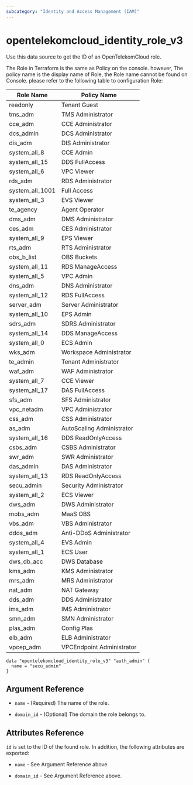 ```yaml
---
subcategory: "Identity and Access Management (IAM)"
---
```


# opentelekomcloud_identity_role_v3

Use this data source to get the ID of an OpenTelekomCloud role.

The Role in Terraform is the same as Policy on the console. however,
The policy name is the display name of Role, the Role name cannot
be found on Console. please refer to the following table to configuration
Role:

Role Name | Policy Name
---- | ----
readonly | Tenant Guest
tms_adm | TMS Administrator
cce_adm | CCE Administrator
dcs_admin | DCS Administrator
dis_adm | DIS Administrator
system_all_8 | CCE Admin
system_all_15 | DDS FullAccess
system_all_6 | VPC Viewer
rds_adm | RDS Administrator
system_all_1001 | Full Access
system_all_3 | EVS Viewer
te_agency | Agent Operator
dms_adm | DMS Administrator
ces_adm | CES Administrator
system_all_9 | EPS Viewer
rts_adm | RTS Administrator
obs_b_list | OBS Buckets
system_all_11 | RDS ManageAccess
system_all_5 | VPC Admin
dns_adm | DNS Administrator
system_all_12 | RDS FullAccess
server_adm | Server Administrator
system_all_10 | EPS Admin
sdrs_adm | SDRS Administrator
system_all_14 | DDS ManageAccess
system_all_0 | ECS Admin
wks_adm | Workspace Administrator
te_admin | Tenant Administrator
waf_adm | WAF Administrator
system_all_7 | CCE Viewer
system_all_17 | DAS FullAccess
sfs_adm | SFS Administrator
vpc_netadm | VPC Administrator
css_adm | CSS Administrator
as_adm | AutoScaling Administrator
system_all_16 | DDS ReadOnlyAccess
csbs_adm | CSBS Administrator
swr_adm | SWR Administrator
das_admin | DAS Administrator
system_all_13 | RDS ReadOnlyAccess
secu_admin | Security Administrator
system_all_2 | ECS Viewer
dws_adm | DWS Administrator
mobs_adm | MaaS OBS
vbs_adm | VBS Administrator
ddos_adm | Anti-DDoS Administrator
system_all_4 | EVS Admin
system_all_1 | ECS User
dws_db_acc | DWS Database
kms_adm | KMS Administrator
mrs_adm | MRS Administrator
nat_adm | NAT Gateway
dds_adm | DDS Administrator
ims_adm | IMS Administrator
smn_adm | SMN Administrator
plas_adm | Config Plas
elb_adm | ELB Administrator
vpcep_adm | VPCEndpoint Administrator

```hcl
data "opentelekomcloud_identity_role_v3" "auth_admin" {
  name = "secu_admin"
}
```

## Argument Reference

* `name` - (Required) The name of the role.

* `domain_id` - (Optional) The domain the role belongs to.

## Attributes Reference

`id` is set to the ID of the found role. In addition, the following attributes are exported:

* `name` - See Argument Reference above.

* `domain_id` - See Argument Reference above.
